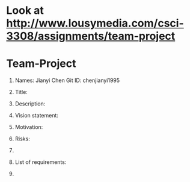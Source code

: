 # Look at http://www.lousymedia.com/csci-3308/assignments/team-project
# Team-Project
1. Names: Jianyi Chen
   Git ID: chenjianyi1995
2. Title:
3. Description:
4. Vision statement:
5. Motivation:
6. Risks:
7. 
8. List of requirements:

9. 
   
